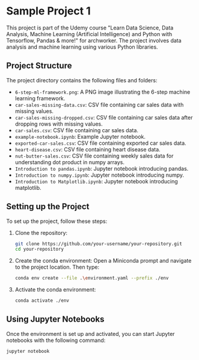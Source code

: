 # Sample Project 1

This project is part of the Udemy course "Learn Data Science, Data Analysis, Machine Learning (Artificial Intelligence) and Python with Tensorflow, Pandas & more!" for archworker. The project involves data analysis and machine learning using various Python libraries.

## Project Structure

The project directory contains the following files and folders:

- `6-step-ml-framework.png`: A PNG image illustrating the 6-step machine learning framework.
- `car-sales-missing-data.csv`: CSV file containing car sales data with missing values.
- `car-sales-missing-dropped.csv`: CSV file containing car sales data after dropping rows with missing values.
- `car-sales.csv`: CSV file containing car sales data.
- `example-notebook.ipynb`: Example Jupyter notebook.
- `exported-car-sales.csv`: CSV file containing exported car sales data.
- `heart-disease.csv`: CSV file containing heart disease data.
- `nut-butter-sales.csv`: CSV file containing weekly sales data for understanding dot product in numpy arrays.
- `Introduction to pandas.ipynb`: Jupyter notebook introducing pandas.
- `Introduction to numpy.ipynb`: Jupyter notebook introducing numpy.
- `Introduction to Matplotlib.ipynb`: Jupyter notebook introducing matplotlib.

## Setting up the Project

To set up the project, follow these steps:

1. Clone the repository:

   ```sh
   git clone https://github.com/your-username/your-repository.git
   cd your-repository
   ```

2. Create the conda environment:
   Open a Miniconda prompt and navigate to the project location. Then type:

   ```sh
   conda env create --file .\environment.yaml --prefix ./env
   ```

3. Activate the conda environment:
   ```sh
   conda activate ./env
   ```

## Using Jupyter Notebooks

Once the environment is set up and activated, you can start Jupyter notebooks with the following command:

```sh
jupyter notebook
```
